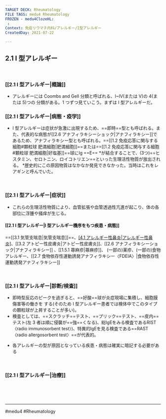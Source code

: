 ```yaml
---
TARGET DECK: Rheumatology
FILE TAGS: medu4 Rheumatology
FROZEN - medu4ClozeHL:
 : 
Context: 免疫リウマチ内科/アレルギー/I型アレルギー
CreatedDay: 2021-07-22

---
```


## 2.1 I 型アレルギー

<br>

### [[2.1 I 型アレルギー|概論]]
* アレルギーには Coombs and Gell 分類と呼ばれる、I~IV(または V)の 4(または 5)つの 分類がある。1 つずつ見ていこう。まずは I 型アレルギーだ。

### [[2.1 I 型アレルギー|病態・疫学]]
* I 型アレルギーは症状が急激に出現するため、==即時==型とも呼ばれる。また、代表的な病態が[[2.6 アナフィラキシーショック|アナフィラキシー]]であるため、アナフィラキシー型とも呼ばれる。==[[1.2 免疫応答に関与する細胞#顆粒球 肥満細胞|肥満細胞]]==または==[[1.2 免疫応答に関与する細胞#顆粒球 肥満細胞|好塩基]]==球にIg ==E== \*が結合することで、(3つ)==ヒスタミン、セロトニン、ロイコトリエン==といった生理活性物質が放出される。
\*歴史的にこの原因物質はなかなか発見できなかった。当時はこれをレアギンと呼んでいた。
<!--ID: 1627801028632-->



<br>

### [[2.1 I 型アレルギー|症状]]
* これらの生理活性物質により、血管拡張や血管透過性亢進が起こり、体の各部位に浮腫や掻痒が生じる。

#### [[2.1 I 型アレルギー|I 型アレルギー機序をもつ疾患・病態]]
==[[3.1 気管支喘息|気管支喘息]]==、[[4.1 アレルギー性鼻炎|アレルギー性鼻炎]](花粉症)、[[3.2 アトピー性皮膚炎|アトピー性皮膚炎]]、[[2.6 アナフィラキシーショック|アナフィラキシー]] 、[[1.5.1 蕁麻疹|蕁麻疹]]、 (一部の)薬疹、(一部の)食物アレルギー、[[2.7 食物依存性運動誘発アナフィラキシー〈FDEIA〉|食物依存性運動誘発アナフィラキシー]]
<!--ID: 1627801028638-->



<br>

### [[2.1 I 型アレルギー|診断/検査]]
* 即時型反応のピークを過ぎると、==好酸==球が炎症現場に集積し、細胞膜傷害等の働きを する(そのため I 型アレルギー患者では検体中でこのタイプの顆粒球が上昇することが多い)。
* 検査としては、==スクラッチ==テスト、==プリック==テスト、==皮内==テスト(左 3 者は順に侵襲が==強==くなる)、総IgEをみる検査であるRIST〈radio immunosorbent test〉)、特異的IgEを見る検査である==RAST〈radio allergosorbent test〉==が代表的。
<!--ID: 1659576831470-->






* 各アレルギーの型が原因となっている疾患・病態は確実に暗記する必要がある





<br>

### [[2.1 I 型アレルギー|治療]]


<br><br><br>

---
#medu4 #Rheumatology 
